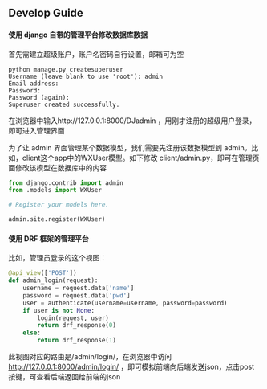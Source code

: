 ## Develop Guide



#### 使用 django 自带的管理平台修改数据库数据

首先需建立超级账户，账户名密码自行设置，邮箱可为空

```
python manage.py createsuperuser
Username (leave blank to use 'root'): admin
Email address: 
Password:
Password (again):
Superuser created successfully.
```



在浏览器中输入http://127.0.0.1:8000/DJadmin ，用刚才注册的超级用户登录，即可进入管理界面



为了让 admin 界面管理某个数据模型，我们需要先注册该数据模型到 admin。比如，client这个app中的WXUser模型。如下修改 client/admin.py，即可在管理页面修改该模型在数据库中的内容

```python
from django.contrib import admin
from .models import WXUser

# Register your models here.

admin.site.register(WXUser)
```



#### 使用 DRF 框架的管理平台

比如，管理员登录的这个视图：

```python
@api_view(['POST'])
def admin_login(request):
    username = request.data['name']
    password = request.data['pwd']
    user = authenticate(username=username, password=password)
    if user is not None:
        login(request, user)
        return drf_response(0)
    else:
        return drf_response(1)
```

此视图对应的路由是/admin/login/，在浏览器中访问 http://127.0.0.1:8000/admin/login/   ，即可模拟前端向后端发送json，点击post按键，可查看后端返回给前端的json





